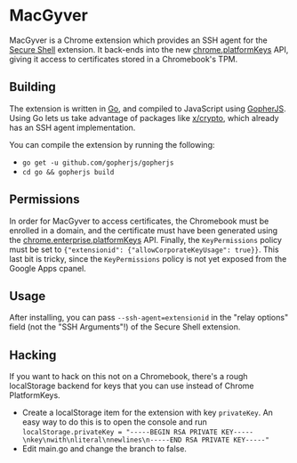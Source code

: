 # MacGyver

MacGyver is a Chrome extension which provides an SSH agent for the
[Secure Shell][] extension. It back-ends into the new
[chrome.platformKeys][] API, giving it access to certificates stored
in a Chromebook's TPM.

## Building

The extension is written in [Go][], and compiled to JavaScript using
[GopherJS][]. Using Go lets us take advantage of packages like
[x/crypto][], which already has an SSH agent implementation.

You can compile the extension by running the following:

 * `go get -u github.com/gopherjs/gopherjs`
 * `cd go && gopherjs build`

## Permissions

In order for MacGyver to access certificates, the Chromebook must be
enrolled in a domain, and the certificate must have been generated
using the [chrome.enterprise.platformKeys][] API. Finally, the
`KeyPermissions` policy must be set to `{"extensionid":
{"allowCorporateKeyUsage": true}}`. This last bit is tricky, since the
`KeyPermissions` policy is not yet exposed from the Google Apps
cpanel.

## Usage

After installing, you can pass `--ssh-agent=extensionid` in the "relay
options" field (not the "SSH Arguments"!) of the Secure Shell
extension.

[Secure Shell]: https://chrome.google.com/webstore/detail/secure-shell/pnhechapfaindjhompbnflcldabbghjo?hl=en
[chrome.platformKeys]: https://developer.chrome.com/extensions/platformKeys
[Go]: http://golang.org/
[Gopherjs]: http://www.gopherjs.org/
[x/crypto]: https://godoc.org/golang.org/x/crypto
[chrome.enterprise.platformKeys]: https://developer.chrome.com/extensions/enterprise_platformKeys

## Hacking

If you want to hack on this not on a Chromebook, there's a rough localStorage
backend for keys that you can use instead of Chrome PlatformKeys.

 * Create a localStorage item for the extension with key `privateKey`. An easy way to do this is to open the console and run `localStorage.privateKey = "-----BEGIN RSA PRIVATE KEY-----\nkey\nwith\nliteral\nnewlines\n-----END RSA PRIVATE KEY-----"`
 * Edit main.go and change the branch to false.
